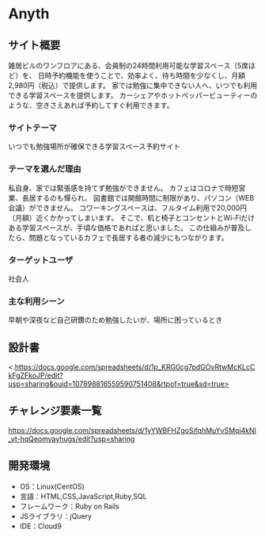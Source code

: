 # Anyth

## サイト概要
雑居ビルのワンフロアにある、会員制の24時間利用可能な学習スペース（5席ほど）を、
日時予約機能を使うことで、効率よく、待ち時間を少なくし、月額2,980円（税込）で提供します。
家では勉強に集中できない人へ、いつでも利用できる学習スペースを提供します。
カーシェアやホットペッパービューティーのような、空きさえあれば予約してすぐ利用できます。

### サイトテーマ
いつでも勉強場所が確保できる学習スペース予約サイト

### テーマを選んだ理由
私自身、家では緊張感を持てず勉強ができません。
カフェはコロナで時短営業、長居するのも憚られ、
図書館では開館時間に制限があり、パソコン（WEB会議）ができません。
コワーキングスペースは、フルタイム利用で20,000円（月額）近くかかってしまいます。
そこで、机と椅子とコンセントとWi-Fiだけある学習スペースが、手頃な価格であればと思いました。
この仕組みが普及したら、問題となっているカフェで長居する者の減少にもつながります。

### ターゲットユーザ
社会人

### 主な利用シーン
早朝や深夜など自己研鑽のため勉強したいが、場所に困っているとき

## 設計書
<.https://docs.google.com/spreadsheets/d/1p_KRG0cg7pdGOvRtwMcKLcCkFgZFkoJP/edit?usp=sharing&ouid=107898816559590751408&rtpof=true&sd=true>

## チャレンジ要素一覧
<https://docs.google.com/spreadsheets/d/1yYWBFHZgoSifqhMuYvSMqj4kNl_yt-hqQeomvayhugs/edit?usp=sharing>

## 開発環境
- OS：Linux(CentOS)
- 言語：HTML,CSS,JavaScript,Ruby,SQL
- フレームワーク：Ruby on Rails
- JSライブラリ：jQuery
- IDE：Cloud9